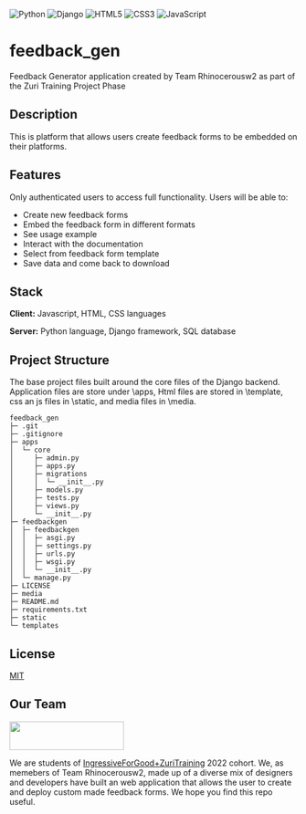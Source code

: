 ![Python](https://img.shields.io/badge/python-3670A0?style=for-the-badge&logo=python&logoColor=ffdd54)
![Django](https://img.shields.io/badge/django-%23092E20.svg?style=for-the-badge&logo=django&logoColor=white)
![HTML5](https://img.shields.io/badge/html5-%23E34F26.svg?style=for-the-badge&logo=html5&logoColor=white)
![CSS3](https://img.shields.io/badge/css3-%231572B6.svg?style=for-the-badge&logo=css3&logoColor=white)
![JavaScript](https://img.shields.io/badge/javascript-%23323330.svg?style=for-the-badge&logo=javascript&logoColor=%23F7DF1E)

# feedback_gen
Feedback Generator application created by Team Rhinocerousw2 as part of the Zuri Training Project Phase

## Description
This is platform that allows users create feedback forms to be embedded on their platforms. 

## Features
Only authenticated users to access full functionality.
Users will be able to: 
- Create new feedback forms 
- Embed the feedback form in different formats
- See usage example 
- Interact with the documentation 
- Select from feedback form template 
- Save data and come back to download 

## Stack
**Client:** Javascript, HTML, CSS languages

**Server:** Python language, Django framework, SQL database

## Project Structure
The base project files built around the core files of the Django backend. Application files are store under \apps, Html files are stored in \template, css an js files in \static, and media files in \media. 
```
feedback_gen
├─ .git
├─ .gitignore
├─ apps
│  └─ core
│     ├─ admin.py
│     ├─ apps.py
│     ├─ migrations
│     │  └─ __init__.py
│     ├─ models.py
│     ├─ tests.py
│     ├─ views.py
│     └─ __init__.py
├─ feedbackgen
│  ├─ feedbackgen
│  │  ├─ asgi.py
│  │  ├─ settings.py
│  │  ├─ urls.py
│  │  ├─ wsgi.py
│  │  └─ __init__.py
│  └─ manage.py
├─ LICENSE
├─ media
├─ README.md
├─ requirements.txt
├─ static
└─ templates

```
## License
[MIT](https://choosealicense.com/licenses/mit/)

## Our Team
<img src="https://res.cloudinary.com/zuri-team/image/upload/zuriboard/tenant-logo/ms5faj5pae6nd03wazk1.png" width="200" height="50">

We are students of [IngressiveForGood+ZuriTraining](https://training.zuri.team) 2022 cohort. We, as memebers of Team Rhinocerousw2, made up of a diverse mix of designers and developers have built an web application that allows the user to create and deploy custom made feedback forms. We hope you find this repo useful. 



